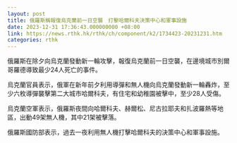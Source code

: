 ```yaml
---
layout: post
title: 俄羅斯稱報復烏克蘭前一日空襲　打擊哈爾科夫決策中心和軍事設施
date: 2023-12-31 17:36:43.000000000 +08:00
link: https://news.rthk.hk/rthk/ch/component/k2/1734423-20231231.htm
categories: rthk
---
```


俄羅斯在除夕向烏克蘭發動新一輪攻擊，報復烏克蘭前一日空襲，在邊境城市別爾哥羅德導致最少24人死亡的事件。

烏克蘭官員表示，俄軍在新年前夕利用導彈和無人機向烏克蘭發動新一輪轟炸，至少六枚導彈襲擊第二大城市哈爾科夫，有住宅和幼稚園被擊中，至少28人受傷。

烏克蘭空軍表示，俄羅斯夜間向哈爾科夫、赫爾松、尼古拉耶夫和扎波羅熱等地區，出動49架無人機，其中21架被擊落。

俄羅斯國防部表示，過去一夜利用無人機打擊哈爾科夫的決策中心和軍事設施。
